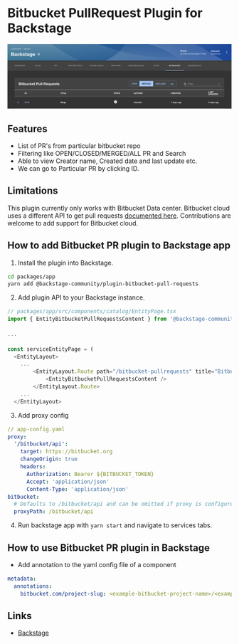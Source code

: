 # Bitbucket PullRequest Plugin for Backstage

![list of pull requests in the Bitbucket repo](./docs/bitbucketprimg.png)

## Features

- List of PR's from particular bitbucket repo
- Filtering like OPEN/CLOSED/MERGED/ALL PR and Search
- Able to view Creator name, Created date and last update etc.
- We can go to Particular PR by clicking ID.

## Limitations

This plugin currently only works with Bitbucket Data center. Bitbucket cloud uses a different API to get pull requests [documented here](https://developer.atlassian.com/cloud/bitbucket/rest/api-group-pullrequests/#api-repositories-workspace-repo-slug-pullrequests-get). Contributions are welcome to add support for Bitbucket cloud.

## How to add Bitbucket PR plugin to Backstage app

1. Install the plugin into Backstage.

```bash
cd packages/app
yarn add @backstage-community/plugin-bitbucket-pull-requests
```

2. Add plugin API to your Backstage instance.

```ts
// packages/app/src/components/catalog/EntityPage.tsx
import { EntityBitbucketPullRequestsContent } from '@backstage-community/plugin-bitbucket-pull-requests';

...

const serviceEntityPage = (
  <EntityLayout>
    ...
        <EntityLayout.Route path="/bitbucket-pullrequests" title="Bitbucket">
            <EntityBitbucketPullRequestsContent />
        </EntityLayout.Route>
    ...
  </EntityLayout>
```

3. Add proxy config

```yaml
// app-config.yaml
proxy:
  '/bitbucket/api':
    target: https://bitbucket.org
    changeOrigin: true
    headers:
      Authorization: Bearer ${BITBUCKET_TOKEN}
      Accept: 'application/json'
      Content-Type: 'application/json'
bitbucket:
  # Defaults to /bitbucket/api and can be omitted if proxy is configured for that url
  proxyPath: /bitbucket/api
```

4. Run backstage app with `yarn start` and navigate to services tabs.

## How to use Bitbucket PR plugin in Backstage

- Add annotation to the yaml config file of a component

```yaml
metadata:
  annotations:
    bitbucket.com/project-slug: <example-bitbucket-project-name>/<example-bitbucket-repo-name>
```

## Links

- [Backstage](https://backstage.io)
